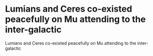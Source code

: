 # Lumians and Ceres co-existed peacefully on Mu attending to the inter-galactic

Lumians and Ceres co-existed peacefully on Mu attending to the inter-galactic